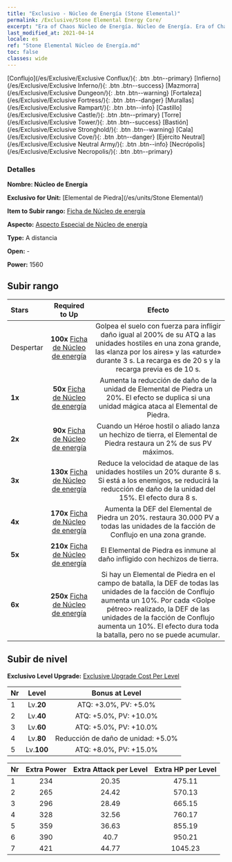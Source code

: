 ```yaml
---
title: "Exclusivo - Núcleo de Energía (Stone Elemental)"
permalink: /Exclusive/Stone Elemental Energy Core/
excerpt: "Era of Chaos Núcleo de Energía. Núcleo de Energía. Era of Chaos Exclusivo Núcleo de Energía. Elemental de Piedra Exclusivo."
last_modified_at: 2021-04-14
locale: es
ref: "Stone Elemental Núcleo de Energía.md"
toc: false
classes: wide
---
```

 [Conflujo](/es/Exclusive/Exclusive Conflux/){: .btn .btn--primary} [Infierno](/es/Exclusive/Exclusive Inferno/){: .btn .btn--success} [Mazmorra](/es/Exclusive/Exclusive Dungeon/){: .btn .btn--warning} [Fortaleza](/es/Exclusive/Exclusive Fortress/){: .btn .btn--danger} [Murallas](/es/Exclusive/Exclusive Rampart/){: .btn .btn--info} [Castillo](/es/Exclusive/Exclusive Castle/){: .btn .btn--primary} [Torre](/es/Exclusive/Exclusive Tower/){: .btn .btn--success} [Bastión](/es/Exclusive/Exclusive Stronghold/){: .btn .btn--warning} [Cala](/es/Exclusive/Exclusive Cove/){: .btn .btn--danger} [Ejército Neutral](/es/Exclusive/Exclusive Neutral Army/){: .btn .btn--info} [Necrópolis](/es/Exclusive/Exclusive Necropolis/){: .btn .btn--primary} 

### Detalles
 **Nombre: Núcleo de Energía** 

 **Exclusivo for Unit:** [Elemental de Piedra](/es/units/Stone Elemental/) 

 **Item to Subir rango:** [Ficha de Núcleo de energía](/es/Items/con_999/)

 **Aspecto:** [Aspecto Especial de Núcleo de energía](/es/Items/con_667/)

 **Type:** A distancia

 **Open:** -

 **Power:** 1560

## Subir rango

  |     Stars    |  Required to Up | Efecto |
  |:-------------|:---------------:|:---------------:|
  |  Despertar  | **100x** [Ficha de Núcleo de energía](/es/Items/con_999/) | <Rock Strike> Golpea el suelo con fuerza para infligir daño igual al 200% de su ATQ a las unidades hostiles en una zona grande, las «lanza por los aires» y las «aturde» durante 3 s. La recarga es de 20 s y la recarga previa es de 10 s. |
  | **1x** <i class="fas fa-star"/> | **50x** [Ficha de Núcleo de energía](/es/Items/con_999/) | Aumenta la reducción de daño de la unidad de Elemental de Piedra un 20%. El efecto se duplica si una unidad mágica ataca al Elemental de Piedra. |
  | **2x** <i class="fas fa-star"/> | **90x** [Ficha de Núcleo de energía](/es/Items/con_999/) | <Barro> Cuando un Héroe hostil o aliado lanza un hechizo de tierra, el Elemental de Piedra restaura un 2% de sus PV máximos. |
  | **3x** <i class="fas fa-star"/> | **130x** [Ficha de Núcleo de energía](/es/Items/con_999/) | <Rock Strike> Reduce la velocidad de ataque de las unidades hostiles un 20% durante 8 s. Si <Fire Trio> está <burned> a los enemigos, se reducirá la reducción de daño de la unidad del 15%. El efecto dura 8 s. |
  | **4x** <i class="fas fa-star"/> | **170x** [Ficha de Núcleo de energía](/es/Items/con_999/) | Aumenta la DEF del Elemental de Piedra un 20%. <Barro> restaura 30.000 PV a todas las unidades de la facción de Conflujo en una zona grande. |
  | **5x** <i class="fas fa-star"/> | **210x** [Ficha de Núcleo de energía](/es/Items/con_999/) | El Elemental de Piedra es inmune al daño infligido con hechizos de tierra. |
  | **6x** <i class="fas fa-star"/> | **250x** [Ficha de Núcleo de energía](/es/Items/con_999/) | <Resonancia elemental> Si hay un Elemental de Piedra en el campo de batalla, la DEF de todas las unidades de la facción de Conflujo aumenta un 10%. Por cada <Golpe pétreo> realizado, la DEF de las unidades de la facción de Conflujo aumenta un 10%. El efecto dura toda la batalla, pero no se puede acumular. |


## Subir de nivel
 **Exclusivo Level Upgrade:** [Exclusive Upgrade Cost Per Level](/Exclusive/ExclusiveUpgradeCostPerLevel/)

  |  Nr  |   Level  | Bonus at Level |
  |:-----|:--------:|:--------------:|
  | 1 | Lv.**20** | ATQ: +3.0%, PV: +5.0% |
  | 2 | Lv.**40** | ATQ: +5.0%, PV: +10.0% |
  | 3 | Lv.**60** | ATQ: +5.0%, PV: +10.0% |
  | 4 | Lv.**80** | Reducción de daño de unidad: +5.0% |
  | 5 | Lv.**100** | ATQ: +8.0%, PV: +15.0% |


  |  Nr  |  Extra Power | Extra Attack per Level | Extra HP per Level |
  |:-----|:--------:|:--------:|:--------:|
  | 1 | 234 | 20.35 | 475.11 |
  | 2 | 265 | 24.42 | 570.13 |
  | 3 | 296 | 28.49 | 665.15 |
  | 4 | 328 | 32.56 | 760.17 |
  | 5 | 359 | 36.63 | 855.19 |
  | 6 | 390 | 40.7 | 950.21 |
  | 7 | 421 | 44.77 | 1045.23 |


